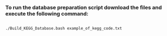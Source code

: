 ### To run the database preparation script download the files and execute the following command:

```sh

./Build_KEGG_Database.bash example_of_kegg_code.txt

```
